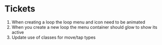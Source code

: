 # Tickets

1. When creating a loop the loop menu and icon need to be animated
2. When you create a new loop the menu container should glow to show its active
3. Update use of classes for move/tap types 